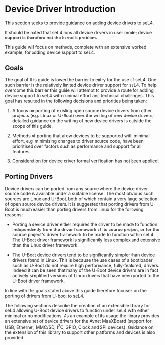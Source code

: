 # Device Driver Introduction

This section seeks to provide guidance on adding device drivers to seL4.

It should be noted that seL4 runs all device drivers in user mode; device support is therefore not the kernel’s problem.

This guide will focus on methods, complete with an extensive worked example, for adding device support to seL4.

## Goals

The goal of this guide is lower the barrier to entry for the use of seL4. One such barrier is the relatively limited device driver support for seL4. To help overcome this barrier this guide will attempt to provide a route for adding device support to seL4 with minimal effort and technical challenges. This goal has resulted in the following decisions and priorities being taken:

1. A focus on porting of existing open source device drivers from other projects (e.g. Linux or U-Boot) over the writing of new device drivers; detailed guidance on the writing of new device drivers is outside the scope of this guide.

2. Methods of porting that allow devices to be supported with minimal effort, e.g. minimising changes to driver source code, have been prioritised over factors such as performance and support for all features.

3. Consideration for device driver formal verification has not been applied.

## Porting Drivers

Device drivers can be ported from any source where the device driver source code is available under a suitable license. The most obvious such sources are Linux and U-Boot, both of which contain a very large selection of open source device drivers. It is suggested that porting drivers from U-Boot is much easier than porting drivers from Linux for the following reasons:

- Porting a device driver either requires the driver to be made to function independently from the driver framework of its source project, or for the source project's driver framework to be made to function within seL4. The U-Boot driver framework is significantly less complex and extensive than the Linux driver framework.

- The U-Boot device drivers tend to be significantly simpler than device drivers found in Linux. This is because the use cases of a bootloader such as U-Boot do not require high performance, fully-featured, drivers. Indeed it can be seen that many of the U-Boot device drivers are in fact actively simplified versions of Linux drivers that have been ported to the U-Boot driver framework.

In line with the goals stated above this guide therefore focuses on the porting of drivers from U-boot to seL4.

The following sections describe the creation of an extensible library for seL4 allowing U-Boot device drivers to function under seL4 with either minimal or no modifications. As an example of its usage the library provides an extensive set of device drivers for the Avnet MaaXBoard (support for USB, Ethernet, MMC/SD, I<sup>2</sup>C, GPIO, Clock and SPI devices). Guidance on the extension of this library to support other platforms and devices is also provided.
